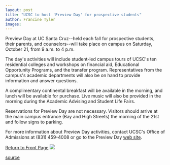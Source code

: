 ```yaml
---
layout: post
title: "UCSC to host 'Preview Day' for prospective students"
author: Francine Tyler
images:
---
```


Preview Day at UC Santa Cruz--held each fall for prospective students, their parents, and counselors--will take place on campus on Saturday, October 21, from 9 a.m. to 4 p.m.

The day's activities will include student-led campus tours of UCSC's ten residential colleges and workshops on financial aid, Educational Opportunity Programs, and the transfer program. Representatives from the campus's academic departments will also be on hand to provide information and answer questions.

A complimentary continental breakfast will be available in the morning, and lunch will be available for purchase. Live music will also be provided in the morning during the Academic Advising and Student Life Fairs.

Reservations for Preview Day are not necessary. Visitors should arrive at the main campus entrance (Bay and High Streets) the morning of the 21st and follow signs to parking.

For more information about Preview Day activities, contact UCSC's Office of Admissions at (831) 459-4008 or go to the Preview Day [web site][1].  
  
[Return to Front Page][2] ![ ][3]

[1]: http://admissions.ucsc.edu/pday
[2]: ../../index.html
[3]: ../../images/trans.gif

[source](http://www1.ucsc.edu/currents/00-01/10-09/preview.html "Permalink to preview")
